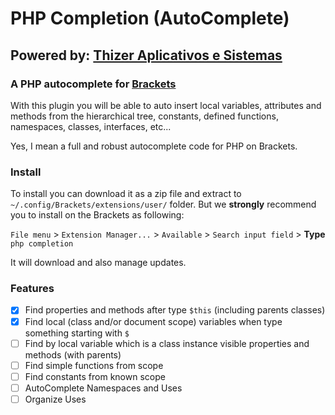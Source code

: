 # PHP Completion (AutoComplete)

## Powered by: [Thizer Aplicativos e Sistemas](https://www.thizer.com/)

### A PHP autocomplete for [Brackets](https://brackets.io) 

With this plugin you will be able to auto insert local variables, attributes and methods from the hierarchical tree,
constants, defined functions, namespaces, classes, interfaces, etc...

Yes, I mean a full and robust autocomplete code for PHP on Brackets.

### Install

To install you can download it as a zip file and extract to `~/.config/Brackets/extensions/user/` folder.
But we **strongly** recommend you to install on the Brackets as following:

`File menu` > `Extension Manager...` > `Available` > `Search input field` > **Type** `php completion`

It will download and also manage updates.

### Features

- [x] Find properties and methods after type `$this` (including parents classes)
- [x] Find local (class and/or document scope) variables when type something starting with `$`
- [ ] Find by local variable which is a class instance visible properties and methods (with parents)
- [ ] Find simple functions from scope
- [ ] Find constants from known scope
- [ ] AutoComplete Namespaces and Uses
- [ ] Organize Uses
